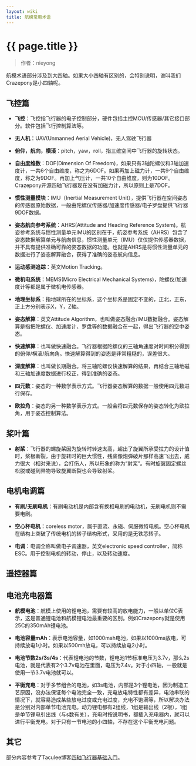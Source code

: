 ```yaml
---
layout: wiki
title: 航模常用术语
---
```


# {{ page.title }}

> 作者：nieyong

航模术语部分涉及到大四轴。如果大小四轴有区别的，会特别说明，谁叫我们Crazepony是小四轴呢。

## 飞控篇

* **飞控**：飞控指飞行器的电子控制部分，硬件包括主控MCU/传感器/其它接口部分。软件包括飞行控制算法等。

* **无人机**：UAV(Unmanned Aerial Vehicle)，无人驾驶飞行器

* **俯仰，航向，横滚**：pitch，yaw，roll，指三维空间中飞行器的旋转状态。

* **自由度维数**：DOF(Dimension Of Freedom)，如果只有3轴陀螺仪和3轴加速度计，一共6个自由维度，称之为6DOF。如果再加上磁力计，一共9个自由维度，称之为9DOF。再加上气压计，一共10个自由维度，则为10DOF。Crazepony开源四轴飞行器现在没有加磁力计，所以原则上是7DOF。

* **惯性测量模块**：IMU（Inertial Measurement Unit），提供飞行器在空间姿态的传感器原始数据，一般由陀螺仪传感器/加速度传感器/电子罗盘提供飞行器9DOF数据。

* **姿态航向参考系统**：AHRS(Attitude and Heading Reference System)。航姿参考系统与惯性测量单元IMU的区别在于，航姿参考系统（AHRS）包含了姿态数据解算单元与航向信息，惯性测量单元（IMU）仅仅提供传感器数据，并不具有提供准确可靠的姿态数据的功能。也就是AHRS是将惯性测量单元的数据进行了姿态解算融合，获得了准确的姿态航向信息。

* **运动感测追踪**：英文Motion Tracking。

* **微机电系统**：MEMS(Micro Electrical Mechanical Systems)，陀螺仪/加速度计等都是属于微机电传感器。

* **地理坐标系**：指地球所在的坐标系，这个坐标系是固定不变的，正北，正东，正上方分别表示X，Y，Z轴。

* **姿态解算**：英文Attitude Algorithm，也叫做姿态融合/IMU数据融合。姿态解算是指把陀螺仪、加速度计、罗盘等的数据融合在一起，得出飞行器的空中姿态。

* **快速解算**：也叫做快速融合。飞行器根据陀螺仪的三轴角速度对时间积分得到的俯仰/横滚/航向角。快速解算得到的姿态是非常粗糙的，误差很大。

* **深度解算**：也叫做长期融合。将三轴陀螺仪快速解算的结果，再结合三轴地磁和三轴加速度数据进行校正，得到准确的姿态。

* **四元数**：姿态的一种数学表示方式。飞行器姿态解算的数据一般使用四元数进行保存。

* **欧拉角**：姿态的另一种数学表示方式。一般会将四元数保存的姿态转化为欧拉角，用于姿态控制算法。

## 桨叶篇
* **射桨**：飞行器的螺旋桨因为旋转时转速太高，超出了旋翼所承受拉力的设计值时，桨根断裂，由于旋转时的巨大惯性，残桨像炮弹破片那样高速飞出去，威力很大（相对来说），会打伤人，所以形象的称为“射桨”。有时旋翼固定螺丝松脱或碰到异物导致旋翼断裂也会导致射桨。


## 电机电调篇
* **有刷/无刷电机**：有刷电动机是内部含有换相电刷的电动机，无刷电机则不需要电刷。

* **空心杯电机**：coreless motor，属于直流、永磁、伺服微特电机。空心杯电机在结构上突破了传统电机的转子结构形式，采用的是无铁芯转子。

* **电调**：电调全称叫做电子调速器，英文electronic speed controller，简称ESC。用于控制电机的转动，停止，以及转动速度。

## 遥控器篇

## 电池充电器篇
* **航模电池**：航模上使用的锂电池，需要有较高的放电能力，一般以单位C表示，这是普通锂电池和航模锂电池最重要的区别。例如Crazepony就是使用25C的350mAh锂电池。

* **电池容量mAh**：表示电池容量，如1000mah电池，如果以1000ma放电，可持续放电1小时。如果以500mh放电，可以持续放电2小时。

* **电池节数2s/3s/4s**：代表锂电池的节数，锂电池1节标准电压为3.7v，那么2s电池，就是代表有2个3.7v电池在里面，电压为7.4v。对于小四轴，一般就是使用一节3.7v电池就可以。

* **平衡充电**：对于多节组合的电池，如3s电池，内部是3个锂电池，因为制造工艺原因，没办法保证每个电池完全一致，充电放电特性都有差异，电池串联的情况下，就容易造成某些放电过度或充电过度，充电不饱满等，所以解决办法是分别对内部单节电池充电。动力锂电都有2组线，1组是输出线（2根），1组是单节锂电引出线（与s数有关），充电时按说明书，都插入充电器内，就可以进行平衡充电。对于只有一节电池的小四轴，不存在这个平衡充电问题。

## 其它

部分内容参考了Taculee博客[四轴飞行器基础入门](http://www.taculee.com/archives/1006)。
